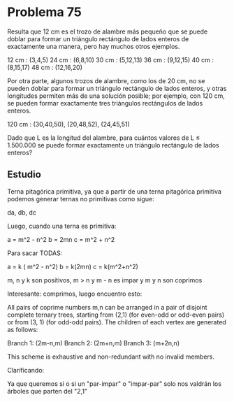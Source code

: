 # Problema 75

Resulta que 12 cm es el trozo de alambre más pequeño que se puede doblar para
formar un triángulo rectángulo de lados enteros de exactamente una manera, pero
hay muchos otros ejemplos.

12 cm : (3,4,5)
24 cm : (6,8,10)
30 cm : (5,12,13)
36 cm : (9,12,15)
40 cm : (8,15,17)
48 cm : (12,16,20)

Por otra parte, algunos trozos de alambre, como los de 20 cm, no se pueden
doblar para formar un triángulo rectángulo de lados enteros, y otras longitudes
permiten más de una solución posible; por ejemplo, con 120 cm, se pueden formar
exactamente tres triángulos rectángulos de lados enteros.

120 cm : (30,40,50), (20,48,52), (24,45,51)

Dado que L es la longitud del alambre, para cuántos valores de L ≤ 1.500.000 se
puede formar exactamente un triángulo rectángulo de lados enteros?



## Estudio

Terna pitagórica primitiva, ya que a partir de una terna pitagórica primitiva
podemos generar ternas no primitivas como sigue:

da, db, dc

Luego, cuando una terna es primitiva:

a = m^2 - n^2
b = 2mn
c = m^2 + n^2


Para sacar TODAS:

a = k ( m^2 - n^2)
b = k(2mn)
c = k(m^2+n^2)

m, n y k son positivos, m > n y m - n es impar y m y n son coprimos


Interesante: comprimos, luego encuentro esto:

All pairs of coprime numbers m,n can be arranged in a pair of disjoint complete
ternary trees, starting from (2,1) (for even-odd or odd-even pairs) or from
(3, 1) (for odd-odd pairs). The children of each vertex  are generated as
follows:

Branch 1: (2m-n,m)
Branch 2: (2m+n,m)
Branch 3: (m+2n,n)

This scheme is exhaustive and non-redundant with no invalid members.

Clarificando:

Ya que queremos si o si un "par-impar" o "impar-par" solo nos valdrán los
árboles que parten del "2,1"
